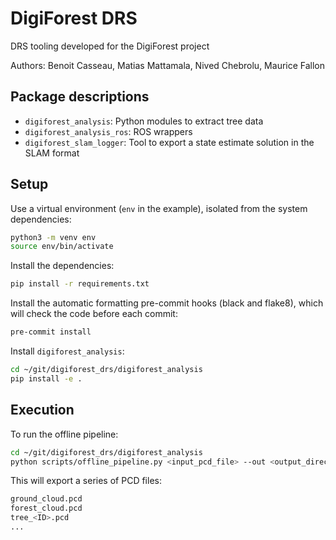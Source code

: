 # DigiForest DRS

DRS tooling developed for the DigiForest project

Authors: Benoit Casseau, Matias Mattamala, Nived Chebrolu, Maurice Fallon

## Package descriptions

- `digiforest_analysis`: Python modules to extract tree data
- `digiforest_analysis_ros`: ROS wrappers
- `digiforest_slam_logger`: Tool to export a state estimate solution in the SLAM format

## Setup

Use a virtual environment (`env` in the example), isolated from the system dependencies:

```sh
python3 -m venv env
source env/bin/activate
```

Install the dependencies:

```sh
pip install -r requirements.txt
```

Install the automatic formatting pre-commit hooks (black and flake8), which will check the code before each commit:

```sh
pre-commit install
```

Install `digiforest_analysis`:

```sh
cd ~/git/digiforest_drs/digiforest_analysis
pip install -e .
```

## Execution

To run the offline pipeline:

```sh
cd ~/git/digiforest_drs/digiforest_analysis
python scripts/offline_pipeline.py <input_pcd_file> --out <output_directory>
```

This will export a series of PCD files:

```sh
ground_cloud.pcd
forest_cloud.pcd
tree_<ID>.pcd
...
```
